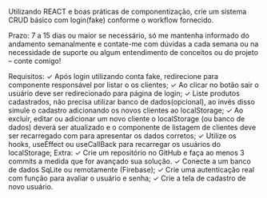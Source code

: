 Utilizando REACT e boas práticas de componentização, crie um sistema CRUD básico com
login(fake) conforme o workflow fornecido.

Prazo: 7 a 15 dias ou maior se necessário, só me
mantenha informado do andamento semanalmente e
contate-me com dúvidas a cada semana ou na
necessidade de suporte ou algum entendimento de
conceitos ou do projeto – conte comigo!

Requisitos:
✓ Após login utilizando conta fake, redirecione para componente responsável por listar o
os clientes;
✓ Ao clicar no botão sair o usuário deve ser redirecionado para página de login;
✓ Liste produtos cadastrados, não precisa utilizar banco de dados(opcional), ao invés
disso simule o cadastro adicionando os novos clientes ao localStorage;
✓ Ao excluir, editar ou adicionar um novo cliente o localStorage (ou banco de dados)
deverá ser atualizado e o componente de listagem de clientes deve ser recarregado
com para apresentar os dados corretos;
✓ Utilize os hooks, useEffect ou useCallBack para recarregar os usuários do localStorage;
Extra:
✓ Crie um repositório no GitHub e faça ao menos 3 commits a medida que for avançado
sua solução.
✓ Conecte a um banco de dados SqLite ou remotamente (Firebase);
✓ Crie uma autenticação real com função para avaliar o usuário e senha;
✓ Crie a tela de cadastro de novo usuário.
